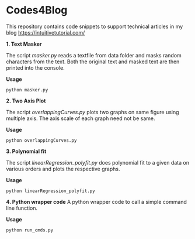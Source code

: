 # Codes4Blog

This repository contains code snippets to support technical articles in my blog https://intuitivetutorial.com/

 **1. Text Masker**

The script *masker.py* reads a textfile from data folder and masks random characters from the text. Both the original text and masked text are then printed into the console.
 
 **Usage**
 
```console
python masker.py
```

 **2. Two Axis Plot**

The script *overlappingCurves.py* plots two graphs on same figure using multiple axis. The axis scale of each graph need not be same.
 
 **Usage**
 
```console
python overlappingCurves.py
```
    
 **3. Polynomial fit**

The script *linearRegression_polyfit.py* does polynomial fit to a given data on various orders and plots the respective graphs.
 
 **Usage**
 
 ```console
 python linearRegression_polyfit.py
 ```


**4. Python wrapper code**
A python wrapper code to call a simple command line function.

 **Usage**
 
 ```console
 python run_cmds.py
 ```
